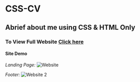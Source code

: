 # CSS-CV
## Abrief about me using CSS & HTML Only

### To View Full Website [Click here](http://css-cv.vercel.app/)

#### Site Demo
*Landing Page:*
![Website](https://user-images.githubusercontent.com/107508295/173718606-fbfb4601-6235-4867-bf96-185f0a718942.PNG)

*Footer:*
![Website 2](https://user-images.githubusercontent.com/107508295/173718674-a143c465-87e3-44f0-afc6-da38439f9b31.PNG)
